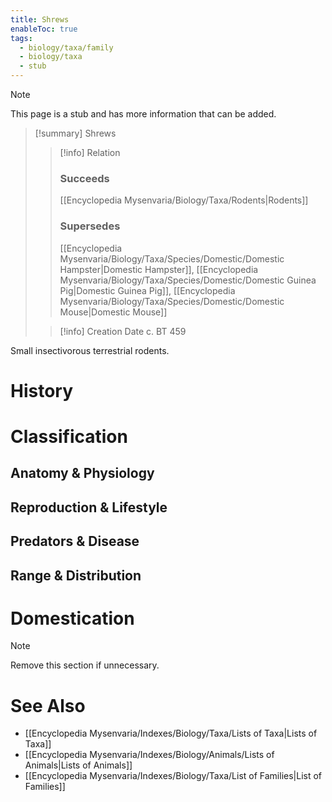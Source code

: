 ```yaml
---
title: Shrews
enableToc: true
tags:
  - biology/taxa/family
  - biology/taxa
  - stub
---
```


> [!note]
> This page is a stub and has more information that can be added.

> [!summary] Shrews
> > [!info] Relation
> > ### Succeeds
> > [[Encyclopedia Mysenvaria/Biology/Taxa/Rodents|Rodents]]
> > ### Supersedes
> > [[Encyclopedia Mysenvaria/Biology/Taxa/Species/Domestic/Domestic Hampster|Domestic Hampster]], [[Encyclopedia Mysenvaria/Biology/Taxa/Species/Domestic/Domestic Guinea Pig|Domestic Guinea Pig]], [[Encyclopedia Mysenvaria/Biology/Taxa/Species/Domestic/Domestic Mouse|Domestic Mouse]]
>
> > [!info] Creation Date
> > c. BT 459

Small insectivorous terrestrial rodents.
# History

# Classification
## Anatomy & Physiology

## Reproduction & Lifestyle

## Predators & Disease

## Range & Distribution

# Domestication

> [!note]
> Remove this section if unnecessary.
# See Also
- [[Encyclopedia Mysenvaria/Indexes/Biology/Taxa/Lists of Taxa|Lists of Taxa]]
- [[Encyclopedia Mysenvaria/Indexes/Biology/Animals/Lists of Animals|Lists of Animals]]
- [[Encyclopedia Mysenvaria/Indexes/Biology/Taxa/List of Families|List of Families]]